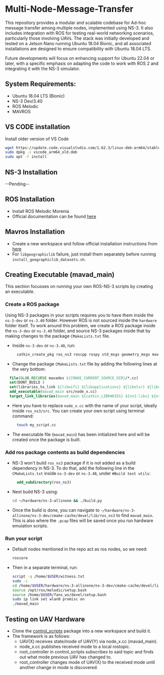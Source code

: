 # Multi-Node-Message-Transfer
This repository provides a modular and scalable codebase for Ad-hoc message transfer among multiple nodes, implemented using NS-3. It also includes integration with ROS for testing real-world networking scenarios, particularly those involving UAVs. The stack was initially developed and tested on a Jetson Nano running Ubuntu 18.04 Bionic, and all associated installations are designed to ensure compatibility with Ubuntu 18.04 LTS.

Future developments will focus on enhancing support for Ubuntu 22.04 or later, with a specific emphasis on adapting the code to work with ROS 2 and integrating it with the NS-3 simulator.

## System Requirements:
* Ubuntu 18.04 LTS (Bionic)
* NS-3 Dev/3.40
* ROS Melodic
* MAVROS

## VS CODE installation
Install older version of VS Code
```bash
wget https://update.code.visualstudio.com/1.62.3/linux-deb-arm64/stable -O vscode_arm64_old.deb
sudo dpkg -i vscode_arm64_old.deb
sudo apt -f install
```

## NS-3 Installation
--Pending--

## ROS Installation
* Install ROS Melodic Morenia
* Official documentation can be found [here](https://wiki.ros.org/melodic/Installation/Ubuntu)

## Mavros Installation
* Create a new workspace and follow official installation instructions from [here](https://github.com/mavlink/mavros/blob/master/mavros/README.md#installation)
* For `libgeographiclib` failure, just install them separately before running `install_geographiclib_datasets.sh`.

## Creating Executable (mavad_main)
This section focusses on running your own ROS-NS-3 scripts by creating an executable.

### Create a ROS package 
Using NS-3 packages in your scripts requires you to have them inside the `ns-3-dev` or `ns-3.40` folder. However ROS is not sourced inside the `hardware` folder itself. To work around this problem, we create a ROS package inside the `ns-3-dev` or `ns-3.40` folder, and source NS-3 packages inside that by making changes to the package `CMakeLists.txt` file.
* Inside  `ns-3-dev` or `ns-3.40`, run:
  ```bash
    catkin_create_pkg ros_ns3 roscpp rospy std_msgs geometry_msgs mavros_msgs
  ```
*  Change the package `CMakeLists.txt` file by adding the following lines at the very bottom:
  ```cmake
    file(GLOB_RECURSE mavades ${CMAKE_CURRENT_SOURCE_DIR}/*.cc)
    set(DONT_BUILD )
    set(libraries_to_link ${libwifi} ${libapplications} ${libolsr} ${libnetanim} ${libinternet} ${libflow-monitor} ${libcore} ${libmobility} ${libconfig-store} ${libstats} ${libcsma} ${libbridge})
    add_executable(mavad_main src/node_x.cc)
    target_link_libraries(mavad_main ${catkin_LIBRARIES} ${ns3-libs} ${ns3-contrib-libs})
  ```
* Here you have to replace `node_x.cc` with the name of your script, ideally inside `ros_ns3/src`. You can create your own script using terminal command:
  ```bash
    touch my_script.cc
  ```
* The executable file (`mavad_main`) has been initialized here and will be created once the package is built.

### Add ros package contents as build dependencies
* NS-3 won't build `ros_ns3` package if it is not added as a build dependency in NS-3. To do that, add the following line in the `CMakeLists.txt` inside `ns-3-dev` or `ns-3.40`, under `#Build test utils`:
  ```cmake
    add_subdirectory(ros_ns3)
  ```
* Next build NS-3 using:
  ```bash
  cd ~/hardware/ns-3-allinone && ./build.py
  ```
* Once the build is done, you can navigate to `~/hardware/ns-3-allinone/ns-3-dev/cmake-cache/devel/lib/ros_ns3` to find `mavad_main`. This is also where the `.pcap` files will be saved once you run hardware emulation scripts.

### Run your script
* Default nodes mentioned in the repo act as ros nodes, so we need:
  ```bash
  roscore
  ```

* Then in a separate terminal, run:
  ```bash
  script -q /home/$USER/witness.txt
  sudo -i
  cd /home/$USER/hardware/ns-3-allinone/ns-3-dev/cmake-cache/devel/lib/test
  source /opt/ros/melodic/setup.bash
  source /home/$USER/fans_ws/devel/setup.bash
  sudo ip link set wlan0 promisc on
  ./mavad_main
  ```

## Testing on UAV Hardware
* Clone the [control_scripts](https://github.com/Flying-Ad-Hoc-Networks/control_scripts) package into a new workspace and build it.
* The framework is as follows:
  * UAV(X) receives state/mode of UAV(Y) via node_x.cc (mavad_main).
  * node_x.cc publishes received mode to a local rostopic.
  * root_controller in control_scripts subscribes to said topic and finds out what mode previous UAV has changed to.
  * root_controller changes mode of UAV(X) to the received mode until another change in mode is discovered.






